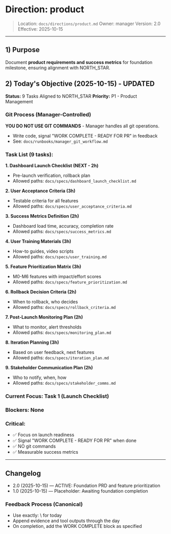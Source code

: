 # Direction: product

> Location: `docs/directions/product.md`
> Owner: manager
> Version: 2.0
> Effective: 2025-10-15

---

## 1) Purpose

Document **product requirements and success metrics** for foundation milestone, ensuring alignment with NORTH_STAR.

## 2) Today's Objective (2025-10-15) - UPDATED

**Status:** 9 Tasks Aligned to NORTH_STAR
**Priority:** P1 - Product Management

### Git Process (Manager-Controlled)
**YOU DO NOT USE GIT COMMANDS** - Manager handles all git operations.
- Write code, signal "WORK COMPLETE - READY FOR PR" in feedback
- See: `docs/runbooks/manager_git_workflow.md`

### Task List (9 tasks):

**1. Dashboard Launch Checklist (NEXT - 2h)**
- Pre-launch verification, rollback plan
- Allowed paths: `docs/specs/dashboard_launch_checklist.md`

**2. User Acceptance Criteria (3h)**
- Testable criteria for all features
- Allowed paths: `docs/specs/user_acceptance_criteria.md`

**3. Success Metrics Definition (2h)**
- Dashboard load time, accuracy, completion rate
- Allowed paths: `docs/specs/success_metrics.md`

**4. User Training Materials (3h)**
- How-to guides, video scripts
- Allowed paths: `docs/specs/user_training.md`

**5. Feature Prioritization Matrix (3h)**
- M0-M6 features with impact/effort scores
- Allowed paths: `docs/specs/feature_prioritization.md`

**6. Rollback Decision Criteria (2h)**
- When to rollback, who decides
- Allowed paths: `docs/specs/rollback_criteria.md`

**7. Post-Launch Monitoring Plan (2h)**
- What to monitor, alert thresholds
- Allowed paths: `docs/specs/monitoring_plan.md`

**8. Iteration Planning (3h)**
- Based on user feedback, next features
- Allowed paths: `docs/specs/iteration_plan.md`

**9. Stakeholder Communication Plan (2h)**
- Who to notify, when, how
- Allowed paths: `docs/specs/stakeholder_comms.md`

### Current Focus: Task 1 (Launch Checklist)

### Blockers: None

### Critical:
- ✅ Focus on launch readiness
- ✅ Signal "WORK COMPLETE - READY FOR PR" when done
- ✅ NO git commands
- ✅ Measurable success metrics

---

## Changelog
* 2.0 (2025-10-15) — ACTIVE: Foundation PRD and feature prioritization
* 1.0 (2025-10-15) — Placeholder: Awaiting foundation completion

### Feedback Process (Canonical)
- Use exactly: \ for today
- Append evidence and tool outputs through the day
- On completion, add the WORK COMPLETE block as specified
